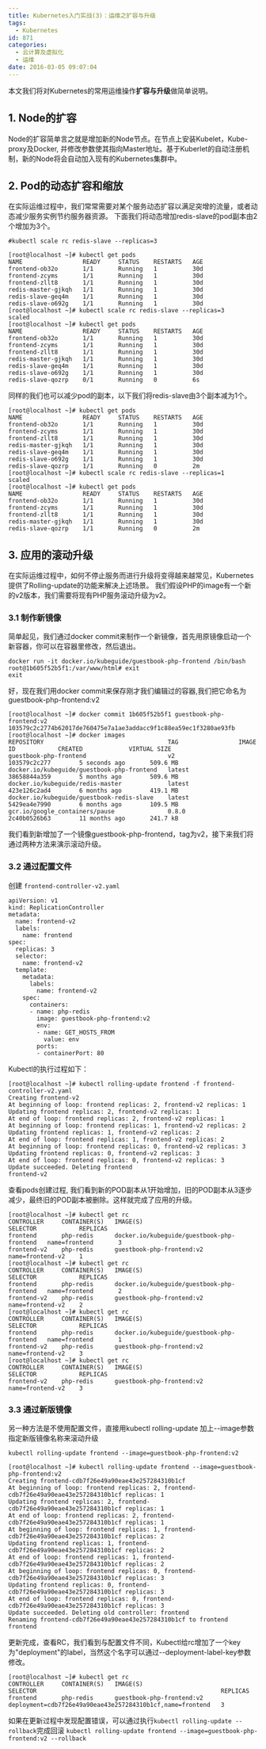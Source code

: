 ```yaml
---
title: Kubernetes入门实战(3)：运维之扩容与升级
tags:
  - Kubernetes
id: 871
categories:
  - 云计算及虚拟化
  - 运维
date: 2016-03-05 09:07:04
---
```


本文我们将对Kubernetes的常用运维操作**扩容与升级**做简单说明。

## 1. Node的扩容

Node的扩容简单言之就是增加新的Node节点。在节点上安装Kubelet，Kube-proxy及Docker, 并修改参数使其指向Master地址。基于Kuberlet的自动注册机制，新的Node将会自动加入现有的Kubernetes集群中。

## 2. Pod的动态扩容和缩放

在实际运维过程中，我们常常需要对某个服务动态扩容以满足突增的流量，或者动态减少服务实例节约服务器资源。
下面我们将动态增加redis-slave的pod副本由2个增加为3个。
	
	#kubectl scale rc redis-slave --replicas=3

    [root@localhost ~]# kubectl get pods
    NAME                 READY     STATUS    RESTARTS   AGE
    frontend-ob32o       1/1       Running   1          30d
    frontend-zcyms       1/1       Running   1          30d
    frontend-zllt8       1/1       Running   1          30d
    redis-master-gjkqh   1/1       Running   1          30d
    redis-slave-geq4m    1/1       Running   1          30d
    redis-slave-o692g    1/1       Running   1          30d
    [root@localhost ~]# kubectl scale rc redis-slave --replicas=3
    scaled
    [root@localhost ~]# kubectl get pods
    NAME                 READY     STATUS    RESTARTS   AGE
    frontend-ob32o       1/1       Running   1          30d
    frontend-zcyms       1/1       Running   1          30d
    frontend-zllt8       1/1       Running   1          30d
    redis-master-gjkqh   1/1       Running   1          30d
    redis-slave-geq4m    1/1       Running   1          30d
    redis-slave-o692g    1/1       Running   1          30d
    redis-slave-qozrp    0/1       Running   0          6s
   

同样的我们也可以减少pod的副本，以下我们将redis-slave由3个副本减为1个。

    [root@localhost ~]# kubectl get pods
    NAME                 READY     STATUS    RESTARTS   AGE
    frontend-ob32o       1/1       Running   1          30d
    frontend-zcyms       1/1       Running   1          30d
    frontend-zllt8       1/1       Running   1          30d
    redis-master-gjkqh   1/1       Running   1          30d
    redis-slave-geq4m    1/1       Running   1          30d
    redis-slave-o692g    1/1       Running   1          30d
    redis-slave-qozrp    1/1       Running   0          2m
    [root@localhost ~]# kubectl scale rc redis-slave --replicas=1
    scaled
    [root@localhost ~]# kubectl get pods
    NAME                 READY     STATUS    RESTARTS   AGE
    frontend-ob32o       1/1       Running   1          30d
    frontend-zcyms       1/1       Running   1          30d
    frontend-zllt8       1/1       Running   1          30d
    redis-master-gjkqh   1/1       Running   1          30d
    redis-slave-qozrp    1/1       Running   0          2m
    

## 3. 应用的滚动升级

在实际运维过程中，如何不停止服务而进行升级将变得越来越常见，Kubernetes提供了Rolling-update的功能来解决上述场景。
我们假设PHP的image有一个新的v2版本，我们需要将现有PHP服务滚动升级为v2。

### 3.1 制作新镜像
简单起见，我们通过docker commit来制作一个新镜像，首先用原镜像启动一个新容器，你可以在容器里修改，然后退出。

    docker run -it docker.io/kubeguide/guestbook-php-frontend /bin/bash
    root@1b605f52b5f1:/var/www/html# exit
    exit
    

好，现在我们用docker commit来保存刚才我们编辑过的容器,我们把它命名为guestbook-php-frontend:v2

    [root@localhost ~]# docker commit 1b605f52b5f1 guestbook-php-frontend:v2
    103579c2c2774b62017de760475e7a1ae3addacc9f1c88ea59ec1f3280ae93fb
    [root@localhost ~]# docker images
    REPOSITORY                                   TAG                 IMAGE ID            CREATED             VIRTUAL SIZE
    guestbook-php-frontend                       v2                  103579c2c277        5 seconds ago       509.6 MB
    docker.io/kubeguide/guestbook-php-frontend   latest              38658844a359        5 months ago        509.6 MB
    docker.io/kubeguide/redis-master             latest              423e126c2ad4        6 months ago        419.1 MB
    docker.io/kubeguide/guestbook-redis-slave    latest              5429ea4e7990        6 months ago        109.5 MB
    gcr.io/google_containers/pause               0.8.0               2c40b0526b63        11 months ago       241.7 kB
    

我们看到新增加了一个镜像guestbook-php-frontend，tag为v2，接下来我们将通过两种方法来演示滚动升级。

### 3.2 通过配置文件

创建 `frontend-controller-v2.yaml`

    apiVersion: v1
    kind: ReplicationController
    metadata:
      name: frontend-v2
      labels:
        name: frontend
    spec:
      replicas: 3
      selector:
        name: frontend-v2
      template:
        metadata:
          labels:
            name: frontend-v2
        spec:
          containers:
          - name: php-redis
            image: guestbook-php-frontend:v2
            env:
            - name: GET_HOSTS_FROM
              value: env
            ports:
            - containerPort: 80
    

Kubectl的执行过程如下：

    [root@localhost ~]# kubectl rolling-update frontend -f frontend-controller-v2.yaml
    Creating frontend-v2
    At beginning of loop: frontend replicas: 2, frontend-v2 replicas: 1
    Updating frontend replicas: 2, frontend-v2 replicas: 1
    At end of loop: frontend replicas: 2, frontend-v2 replicas: 1
    At beginning of loop: frontend replicas: 1, frontend-v2 replicas: 2
    Updating frontend replicas: 1, frontend-v2 replicas: 2
    At end of loop: frontend replicas: 1, frontend-v2 replicas: 2
    At beginning of loop: frontend replicas: 0, frontend-v2 replicas: 3
    Updating frontend replicas: 0, frontend-v2 replicas: 3
    At end of loop: frontend replicas: 0, frontend-v2 replicas: 3
    Update succeeded. Deleting frontend
    frontend-v2

    
查看pods创建过程, 我们看到新的POD副本从1开始增加，旧的POD副本从3逐步减少，最终旧的POD副本被删除。这样就完成了应用的升级。

    [root@localhost ~]# kubectl get rc
    CONTROLLER     CONTAINER(S)   IMAGE(S)                                     SELECTOR            REPLICAS
    frontend       php-redis      docker.io/kubeguide/guestbook-php-frontend   name=frontend       3
    frontend-v2    php-redis      guestbook-php-frontend:v2                    name=frontend-v2    1
    [root@localhost ~]# kubectl get rc
    CONTROLLER     CONTAINER(S)   IMAGE(S)                                     SELECTOR            REPLICAS
    frontend       php-redis      docker.io/kubeguide/guestbook-php-frontend   name=frontend       2
    frontend-v2    php-redis      guestbook-php-frontend:v2                    name=frontend-v2    2
    [root@localhost ~]# kubectl get rc
    CONTROLLER     CONTAINER(S)   IMAGE(S)                                     SELECTOR            REPLICAS
    frontend       php-redis      docker.io/kubeguide/guestbook-php-frontend   name=frontend       1
    frontend-v2    php-redis      guestbook-php-frontend:v2                    name=frontend-v2    3
    [root@localhost ~]# kubectl get rc
    CONTROLLER     CONTAINER(S)   IMAGE(S)                                    SELECTOR            REPLICAS
    frontend-v2    php-redis      guestbook-php-frontend:v2                   name=frontend-v2    3
    

### 3.3 通过新版镜像
另一种方法是不使用配置文件，直接用kubectl rolling-update 加上--image参数指定新版镜像名称来滚动升级
    
    kubectl rolling-update frontend --image=guestbook-php-frontend:v2

    [root@localhost ~]# kubectl rolling-update frontend --image=guestbook-php-frontend:v2
    Creating frontend-cdb7f26e49a90eae43e257284310b1cf
    At beginning of loop: frontend replicas: 2, frontend-cdb7f26e49a90eae43e257284310b1cf replicas: 1
    Updating frontend replicas: 2, frontend-cdb7f26e49a90eae43e257284310b1cf replicas: 1
    At end of loop: frontend replicas: 2, frontend-cdb7f26e49a90eae43e257284310b1cf replicas: 1
    At beginning of loop: frontend replicas: 1, frontend-cdb7f26e49a90eae43e257284310b1cf replicas: 2
    Updating frontend replicas: 1, frontend-cdb7f26e49a90eae43e257284310b1cf replicas: 2
    At end of loop: frontend replicas: 1, frontend-cdb7f26e49a90eae43e257284310b1cf replicas: 2
    At beginning of loop: frontend replicas: 0, frontend-cdb7f26e49a90eae43e257284310b1cf replicas: 3
    Updating frontend replicas: 0, frontend-cdb7f26e49a90eae43e257284310b1cf replicas: 3
    At end of loop: frontend replicas: 0, frontend-cdb7f26e49a90eae43e257284310b1cf replicas: 3
    Update succeeded. Deleting old controller: frontend
    Renaming frontend-cdb7f26e49a90eae43e257284310b1cf to frontend
    frontend
    

更新完成，查看RC，我们看到与配置文件不同，Kubectl给rc增加了一个key为"deployment"的label，当然这个名字可以通过--deployment-label-key参数修改。
	
	[root@localhost ~]# kubectl get rc
    CONTROLLER     CONTAINER(S)   IMAGE(S)                                    SELECTOR                                                    REPLICAS
    frontend       php-redis      guestbook-php-frontend:v2                   deployment=cdb7f26e49a90eae43e257284310b1cf,name=frontend   3

如果在更新过程中发现配置错误，可以通过执行`kubectl rolling-update --rollback`完成回滚
`kubectl rolling-update frontend --image=guestbook-php-frontend:v2 --rollback`